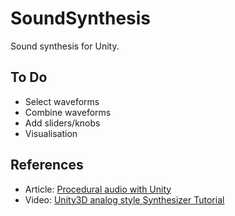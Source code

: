 # SoundSynthesis

Sound synthesis for Unity.

## To Do
* Select waveforms
* Combine waveforms
* Add sliders/knobs
* Visualisation

## References
* Article: [Procedural audio with Unity](https://www.mcvuk.com/development-news/procedural-audio-with-unity/117433/)
* Video: [Unity3D analog style Synthesizer Tutorial](https://www.youtube.com/watch?v=GqHFGMy_51c)
